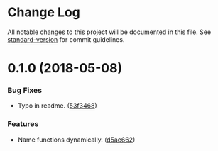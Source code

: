 # Change Log

All notable changes to this project will be documented in this file. See [standard-version](https://github.com/conventional-changelog/standard-version) for commit guidelines.

<a name="0.1.0"></a>
# 0.1.0 (2018-05-08)


### Bug Fixes

* Typo in readme. ([53f3468](http://critocrito/namefn/commits/53f3468))


### Features

* Name functions dynamically. ([d5ae662](http://critocrito/namefn/commits/d5ae662))
